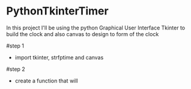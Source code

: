 # PythonTkinterTimer
In this project I'll be using the python 
Graphical User Interface Tkinter 
to build the clock and also canvas to design to form of the clock 

#step 1
- import tkinter, strfptime and canvas

#step 2
- create a function that will 